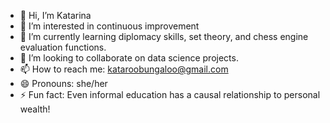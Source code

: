 - 👋 Hi, I’m Katarina
- 👀 I’m interested in continuous improvement
- 🌱 I’m currently learning diplomacy skills, set theory, and chess engine evaluation functions.  
- 💞️ I’m looking to collaborate on data science projects. 
- 📫 How to reach me: kataroobungaloo@gmail.com
- 😄 Pronouns: she/her
- ⚡ Fun fact: Even informal education has a causal relationship to personal wealth!
